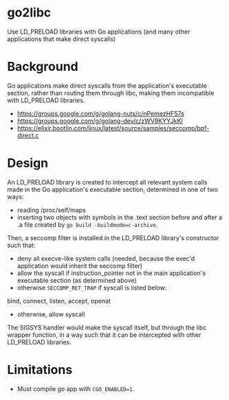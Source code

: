 # go2libc

Use LD_PRELOAD libraries with Go applications (and many other applications that make direct syscalls)

# Background

Go applications make direct syscalls from the application's executable section, rather than routing them through libc, making them incompatible with LD_PRELOAD libraries.

* https://groups.google.com/g/golang-nuts/c/nPemezHF57s
* https://groups.google.com/g/golang-dev/c/zWV9KYYJkKI
* https://elixir.bootlin.com/linux/latest/source/samples/seccomp/bpf-direct.c

# Design

An LD_PRELOAD library is created to intercept all relevant system calls made in the Go application's executable section, determined in one of two ways:

* reading /proc/self/maps
* inserting two objects with symbols in the .text section before and after a .a file created by `go build -buildmode=c-archive`.

Then, a seccomp filter is installed in the LD\_PRELOAD library's constructor such that:
* deny all execve-like system calls (needed, because the exec'd application would inherit the seccomp filter)
* allow the syscall if instruction_pointer not in the main application's executable section (as determined above)
* otherwise `SECCOMP_RET_TRAP` if syscall is listed below:

bind, connect, listen, accept, openat

* otherwise, allow syscall

The SIGSYS handler would make the syscall itself, but through the libc wrapper function, in a way such that it can be intercepted with other LD_PRELOAD libraries.

# Limitations

* Must compile go app with `CGO_ENABLED=1`.
